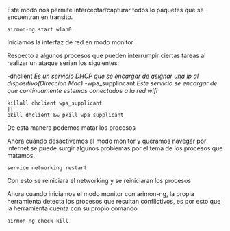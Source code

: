 Este modo nos permite interceptar/capturar todos lo paquetes que se encuentran en transito.

	airmon-ng start wlan0
Iniciamos la interfaz de red en modo monitor

Respecto a algunos procesos que pueden interrumpir ciertas tareas al realizar un ataque serian los siguientes:

-dhclient *Es un servicio DHCP que se encargar de asignar una ip al dispositivo(Dirección Mac)*
-wpa_supplincant *Este servicio se encargar de que continuamente estemos conectados a la red wifi*


	killall dhclient wpa_supplicant
	||
	pkill dhclient && pkill wpa_supplicant
De esta manera podemos matar los procesos


Ahora cuando desactivemos el modo monitor y queramos navegar por internet se puede surgir algunos problemas por el tema de los procesos que matamos.

	service networking restart
Con esto se reiniciara el networking y se reiniciaran los procesos


Ahora cuando iniciamos el modo monitor con arimon-ng, la propia herramienta detecta los procesos que resultan conflictivos, es por esto que la herramienta cuenta con su propio comando

	airmon-ng check kill
